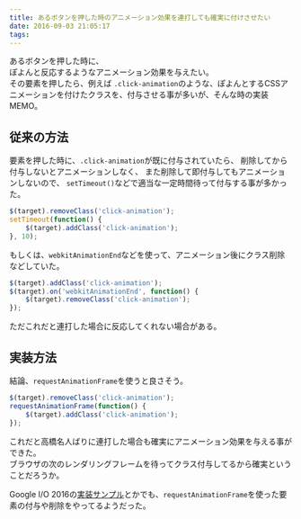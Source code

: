 ```yaml
---
title: あるボタンを押した時のアニメーション効果を連打しても確実に付けさせたい
date: 2016-09-03 21:05:17
tags: 
---
```


あるボタンを押した時に、  
ぽよんと反応するようなアニメーション効果を与えたい。  
その要素を押したら、例えば `.click-animation`のような、ぽよんとするCSSアニメーションを付けたクラスを、付与させる事が多いが、そんな時の実装MEMO。  

## 従来の方法
要素を押した時に、`.click-animation`が既に付与されていたら、
削除してから付与しないとアニメーションしなく、
また削除して即付与してもアニメーションしないので、
`setTimeout()`などで適当な一定時間待って付与する事が多かった。

``` js
$(target).removeClass('click-animation');
setTimeout(function() {
    $(target).addClass('click-animation');
}, 10);
```

もしくは、`webkitAnimationEnd`などを使って、アニメーション後にクラス削除などしていた。

``` js
$(target).addClass('click-animation');
$(target).on('webkitAnimationEnd', function() {
    $(target).removeClass('click-animation');
});
```

ただこれだと連打した場合に反応してくれない場合がある。

## 実装方法
結論、`requestAnimationFrame`を使うと良さそう。
``` js
$(target).removeClass('click-animation');
requestAnimationFrame(function() {
    $(target).addClass('click-animation');
});
```

これだと高橋名人ばりに連打した場合も確実にアニメーション効果を与える事ができた。  
ブラウザの次のレンダリングフレームを待ってクラス付与してるから確実ということだろうか。

Google I/O 2016の<a href="https://github.com/GoogleChrome/ui-element-samples/blob/gh-pages/swipeable-cards/cards.js#L166-L175">実装サンプル</a>とかでも、`requestAnimationFrame`を使った要素の付与や削除をやってるようだった。
